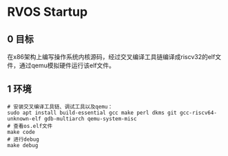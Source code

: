 # RVOS Startup

## 0 目标

在x86架构上编写操作系统内核源码，经过交叉编译工具链编译成riscv32的elf文件，通过qemu模拟硬件运行该elf文件。

## 1 环境

```shell
# 安装交叉编译工具链、调试工具以及qemu：
sudo apt install build-essential gcc make perl dkms git gcc-riscv64-unknown-elf gdb-multiarch qemu-system-misc
# 查看os.elf文件
make code
# 进行debug
make debug
```
